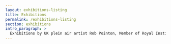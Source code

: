 ```yaml
---
layout: exhibitions-listing
title: Exhibitions
permalink: /exhibitions-listing
section: exhibitions
intro_paragraph: >
  Exhibitions by UK plein air artist Rob Pointon, Member of Royal Institute of Oil Painters, The British Plein Air Painters and Manchester Academy of Art. Exhibitions are listed by most recent first.
---
```

